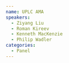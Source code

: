 ```yaml
---
name: UPLC AMA
speakers:
  - Ziyang Liu
  - Roman Kireev
  - Kenneth MacKenzie
  - Philip Wadler
categories:
  - Panel
---
```

